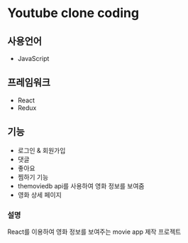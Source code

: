 # Youtube clone coding 

##  사용언어
 -  JavaScript 
## 프레임워크
 - React
 - Redux
## 기능
 - 로그인 & 회원가입 
 - 댓글 
 - 좋아요
 - 찜하기 기능 
 - themoviedb api를 사용하여 영화 정보를 보여줌
 - 영화 상세 페이지 
 
### 설명
React를 이용하여 영화 정보를 보여주는 movie app 제작 프로젝트 
